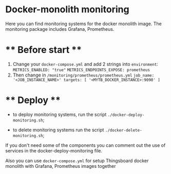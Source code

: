 # Docker-monolith monitoring

Here you can find monitoring systems for the docker monolith image. The monitoring package includes Grafana, Prometheus.
# ** Before start ** 
1. Change your `docker-compose.yml` and add 2 strings into `environment`:
`METRICS_ENABLED: "true"`
`METRICS_ENDPOINTS_EXPOSE: prometheus`
2. Then change in `/monitoring/prometheus/prometheus.yml`
    `job_name: '<JOB_INSTANCE_NAME>'
    targets: [ '<MYTB_DOCKER_INSTANCE>:9090' ]`
# ** Deploy **
- to deploy monitoring systems, run the script `./docker-deploy-monitoring.sh`;

- to delete monitoring systems run the script `./docker-delete-monitoring.sh`;

If you don't need some of the components you can comment out the use of services in the docker-deploy-monitoring file.

Also you can use `docker-compose.yml` for setup Thingsboard docker monolith with Grafana, Prometheus images together
